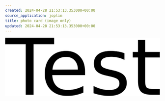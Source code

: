 ```yaml
---
created: 2024-04-28 21:53:13.353000+00:00
source_application: joplin
title: photo card (image only)
updated: 2024-04-28 21:53:13.353000+00:00
---
```


![ihl6e963590e9b33a4ff2a01efe047e3ef6a5.png](f366f8bedd8e42e68c32e88bfdc6ca31.png)